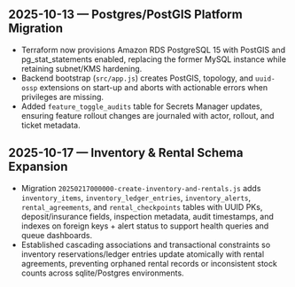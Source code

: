 ## 2025-10-13 — Postgres/PostGIS Platform Migration
- Terraform now provisions Amazon RDS PostgreSQL 15 with PostGIS and pg_stat_statements enabled, replacing the former MySQL instance while retaining subnet/KMS hardening.
- Backend bootstrap (`src/app.js`) creates PostGIS, topology, and `uuid-ossp` extensions on start-up and aborts with actionable errors when privileges are missing.
- Added `feature_toggle_audits` table for Secrets Manager updates, ensuring feature rollout changes are journaled with actor, rollout, and ticket metadata.

## 2025-10-17 — Inventory & Rental Schema Expansion
- Migration `20250217000000-create-inventory-and-rentals.js` adds `inventory_items`, `inventory_ledger_entries`, `inventory_alerts`, `rental_agreements`, and `rental_checkpoints` tables with UUID PKs, deposit/insurance fields, inspection metadata, audit timestamps, and indexes on foreign keys + alert status to support health queries and queue dashboards.
- Established cascading associations and transactional constraints so inventory reservations/ledger entries update atomically with rental agreements, preventing orphaned rental records or inconsistent stock counts across sqlite/Postgres environments.
